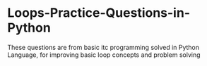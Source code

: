 # Loops-Practice-Questions-in-Python
These questions are from basic itc programming solved in Python Language, for improving basic loop concepts and problem solving
